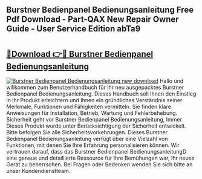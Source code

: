 ## Burstner Bedienpanel Bedienungsanleitung Free Pdf Download - Part-QAX New Repair Owner Guide - User Service Edition abTa9

# <h2><a href="http://df19xs6.blite.top/?on=Burstner+Bedienpanel+Bedienungsanleitung">🔗Download 👉🔴 Burstner Bedienpanel Bedienungsanleitung</a></h2>

[![Burstner Bedienpanel Bedienungsanleitung new download](https://i.imgur.com/lujVjoI.png)](http://df19xs6.blite.top/?on=Burstner+Bedienpanel+Bedienungsanleitung)
Hallo und willkommen zum Benutzerhandbuch für Ihr neu ausgepacktes Burstner Bedienpanel Bedienungsanleitung. Dieses Handbuch soll Ihnen den Einstieg in Ihr Produkt erleichtern und Ihnen ein gründliches Verständnis seiner Merkmale, Funktionen und Fähigkeiten vermitteln. Sie finden klare Anweisungen für Installation, Betrieb, Wartung und Fehlerbehebung. Sicherheit geht vor Burstner Bedienpanel Bedienungsanleitung, Immer Dieses Produkt wurde unter Berücksichtigung der Sicherheit entwickelt. Bitte befolgen Sie alle Sicherheitsvorkehrungen. Dieses Burstner Bedienpanel Bedienungsanleitung verfügt über eine Vielzahl von Funktionen, mit denen Sie Ihre Erfahrung personalisieren können. Wir vertrauen darauf, dass das Burstner Bedienpanel BedienungsanleitungD eine genaue und detaillierte Ressource für Ihre Bemühungen war, Ihr neues Gerät zu beherrschen. Bei Fragen oder Bedenken wenden Sie sich bitte an unser Kundendienstteam.
